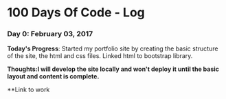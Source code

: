 # 100 Days Of Code - Log

### Day 0: February 03, 2017

**Today's Progress**: Started my portfolio site by creating the basic structure 
of the site, the html and css files. Linked html to bootstrap library.

**Thoughts:I will develop the site locally and won't deploy it until 
the basic layout and content is complete.** 

**Link to work

